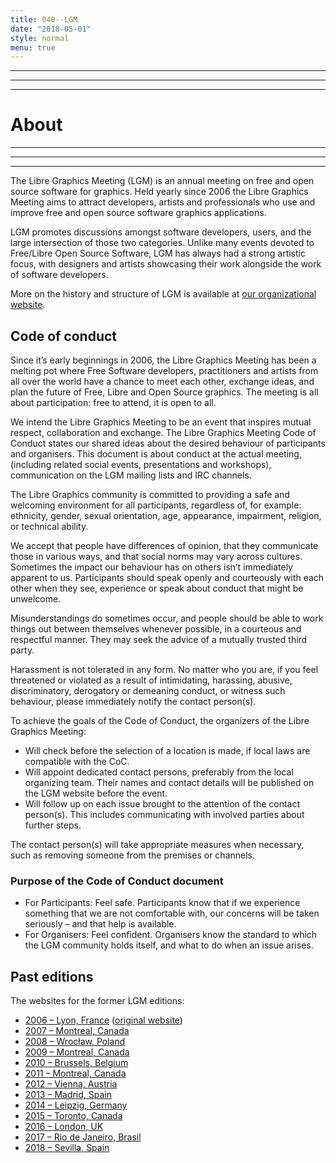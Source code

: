 ```yaml
---
title: 040--LGM
date: "2018-05-01"
style: normal
menu: true
---
```



<div class="grid">
  <div class="col1to6">
  <hr>
  </div>
  <div class="col7to12">
    <hr>
    <hr class="thick">
  </div>
</div>

# About

<div class="grid">
  <div class="col1to6">
    <hr class="thick">
    <hr>
  </div>
  <div class="col7to12">
    <hr class="thick">
  </div>
</div>


The Libre Graphics Meeting (LGM) is an annual meeting on free and open source software for graphics.
Held yearly since 2006 the Libre Graphics Meeting aims to attract developers, artists and professionals who use and improve free and open source software graphics applications.

LGM promotes discussions amongst software developers, users, and the large intersection of those two categories. Unlike many events devoted to Free/Libre Open Source Software, LGM has always had a strong artistic focus, with designers and artists showcasing their work alongside the work of software developers.

More on the history and structure of LGM is available at [our organizational website](http://libregraphicsmeeting.org/lgm/).


## Code of conduct
Since it’s early beginnings in 2006, the Libre Graphics Meeting has been a melting pot where Free Software developers, practitioners and artists from all over the world have a chance to meet each other, exchange ideas, and plan the future of Free, Libre and Open Source graphics. The meeting is all about participation: free to attend, it is open to all.

We intend the Libre Graphics Meeting to be an event that inspires mutual respect, collaboration and exchange. The Libre Graphics Meeting Code of Conduct states our shared ideas about the desired behaviour of participants and organisers. This document is about conduct at the actual meeting, (including related social events, presentations and workshops), communication on the LGM mailing lists and IRC channels.

The Libre Graphics community is committed to providing a safe and welcoming environment for all participants, regardless of, for example: ethnicity, gender, sexual orientation, age, appearance, impairment, religion, or technical ability.

We accept that people have differences of opinion, that they communicate those in various ways, and that social norms may vary across cultures. Sometimes the impact our behaviour has on others isn’t immediately apparent to us. Participants should speak openly and courteously with each other when they see, experience or speak about conduct that might be unwelcome.

Misunderstandings do sometimes occur, and people should be able to work things out between themselves whenever possible, in a courteous and respectful manner. They may seek the advice of a mutually trusted third party.

Harassment is not tolerated in any form. No matter who you are, if you feel threatened or violated as a result of intimidating, harassing, abusive, discriminatory, derogatory or demeaning conduct, or witness such behaviour, please immediately notify the contact person(s).

To achieve the goals of the Code of Conduct, the organizers of the Libre Graphics Meeting:

*   Will check before the selection of a location is made, if local laws are compatible with the CoC.
*   Will appoint dedicated contact persons, preferably from the local organizing team. Their names and contact details will be published on the LGM website before the event.
*   Will follow up on each issue brought to the attention of the contact person(s). This includes communicating with involved parties about further steps.

The contact person(s) will take appropriate measures when necessary, such as removing someone from the premises or channels.  

### Purpose of the Code of Conduct document

*   For Participants: Feel safe. Participants know that if we experience something that we are not comfortable with, our concerns will be taken seriously – and that help is available.
*   For Organisers: Feel confident. Organisers know the standard to which the LGM community holds itself, and what to do when an issue arises.


## Past editions
The websites for the former LGM editions:  

* [2006 – Lyon, France](http://libregraphicsmeeting.org/2006/) ([original website](http://dneary.free.fr/lgm06/))  
* [2007 – Montreal, Canada](http://libregraphicsmeeting.org/2007/)  
* [2008 – Wrocław, Poland](http://libregraphicsmeeting.org/2008/)  
* [2009 – Montreal, Canada](http://libregraphicsmeeting.org/2009/)  
* [2010 – Brussels, Belgium](http://libregraphicsmeeting.org/2010/)  
* [2011 – Montreal, Canada](http://libregraphicsmeeting.org/2011/)  
* [2012 – Vienna, Austria](http://libregraphicsmeeting.org/2012/)  
* [2013 – Madrid, Spain](http://libregraphicsmeeting.org/2013/)  
* [2014 – Leipzig, Germany](http://libregraphicsmeeting.org/2014/)  
* [2015 – Toronto, Canada](http://libregraphicsmeeting.org/2015/)  
* [2016 – London, UK](http://libregraphicsmeeting.org/2016/)
* [2017 – Rio de Janeiro, Brasil](http://libregraphicsmeeting.org/2017/)
* [2018 – Sevilla, Spain](http://libregraphicsmeeting.org/2018/)
